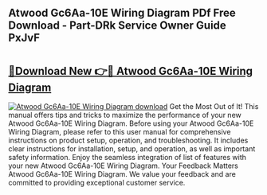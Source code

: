## Atwood Gc6Aa-10E Wiring Diagram PDf Free Download - Part-DRk Service Owner Guide PxJvF

# <h2><a href="http://dfhmxxb.blite.top/?on=Atwood+Gc6Aa-10E+Wiring+Diagram">🔗Download New 👉🔴 Atwood Gc6Aa-10E Wiring Diagram</a></h2>

[![Atwood Gc6Aa-10E Wiring Diagram download](https://i.imgur.com/lujVjoI.png)](http://dfhmxxb.blite.top/?on=Atwood+Gc6Aa-10E+Wiring+Diagram)
Get the Most Out of It! This manual offers tips and tricks to maximize the performance of your new Atwood Gc6Aa-10E Wiring Diagram. Before using your Atwood Gc6Aa-10E Wiring Diagram, please refer to this user manual for comprehensive instructions on product setup, operation, and troubleshooting. It includes clear instructions for installation, setup, and operation, as well as important safety information. Enjoy the seamless integration of list of features with your new Atwood Gc6Aa-10E Wiring Diagram. Your Feedback Matters Atwood Gc6Aa-10E Wiring Diagram. We value your feedback and are committed to providing exceptional customer service.
